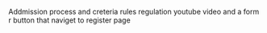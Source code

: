Addmission process and creteria rules regulation youtube video and a form  r button that naviget to register page